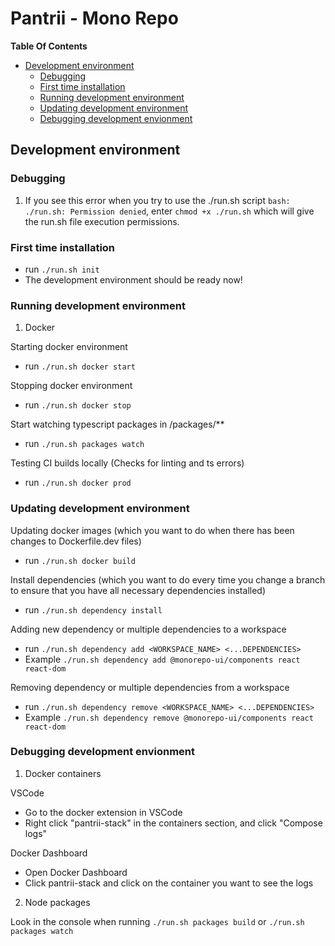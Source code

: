 # Pantrii - Mono Repo

**Table Of Contents**

-   [Development environment](#development-environment)
    -   [Debugging](#debugging)
    -   [First time installation](#first-time-installation)
    -   [Running development environment](#running-development-environment)
    -   [Updating development environment](#updating-development-environment)
    -   [Debugging development envionment](#debugging-development-envionment)

## Development environment

### Debugging

1. If you see this error when you try to use the ./run.sh script `bash: ./run.sh: Permission denied`, enter `chmod +x ./run.sh` which will give the run.sh file execution permissions.

### First time installation

-   run `./run.sh init`
-   The development environment should be ready now!

### Running development environment

1. Docker

Starting docker environment

-   run `./run.sh docker start`

Stopping docker environment

-   run `./run.sh docker stop`

Start watching typescript packages in /packages/\*\*

-   run `./run.sh packages watch`

Testing CI builds locally (Checks for linting and ts errors)

-   run `./run.sh docker prod`

### Updating development environment

Updating docker images (which you want to do when there has been changes to Dockerfile.dev files)

-   run `./run.sh docker build`

Install dependencies (which you want to do every time you change a branch to ensure that you have all necessary dependencies installed)

-   run `./run.sh dependency install`

Adding new dependency or multiple dependencies to a workspace

-   run `./run.sh dependency add <WORKSPACE_NAME> <...DEPENDENCIES>`
-   Example `./run.sh dependency add @monorepo-ui/components react react-dom`

Removing dependency or multiple dependencies from a workspace

-   run `./run.sh dependency remove <WORKSPACE_NAME> <...DEPENDENCIES>`
-   Example `./run.sh dependency remove @monorepo-ui/components react react-dom`

### Debugging development envionment

1. Docker containers

VSCode

-   Go to the docker extension in VSCode
-   Right click "pantrii-stack" in the containers section, and click "Compose logs"

Docker Dashboard

-   Open Docker Dashboard
-   Click pantrii-stack and click on the container you want to see the logs

2. Node packages

Look in the console when running `./run.sh packages build` or `./run.sh packages watch`
